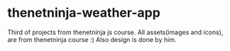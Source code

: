 # thenetninja-weather-app
Third of projects from thenetninja js course. All assets(images and icons), are from thenetninja course :) Also design is done by him.
